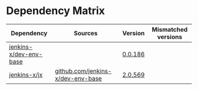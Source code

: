 # Dependency Matrix

Dependency | Sources | Version | Mismatched versions
---------- | ------- | ------- | -------------------
[jenkins-x/dev-env-base](https://github.com/jenkins-x/dev-env-base) |  | [0.0.186](https://github.com/jenkins-x/dev-env-base/releases/tag/v0.0.186) | 
[jenkins-x/jx](https://github.com/jenkins-x/jx) | [github.com/jenkins-x/dev-env-base](https://github.com/jenkins-x/dev-env-base) | [2.0.569](https://github.com/jenkins-x/jx/releases/tag/v2.0.569) | 
